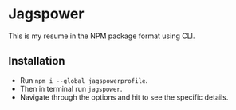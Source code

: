 # Jagspower

This is my resume in the NPM package format using CLI.

## Installation

- Run `npm i --global jagspowerprofile`.
- Then in terminal run `jagspower`.
- Navigate through the options and hit to see the specific details.